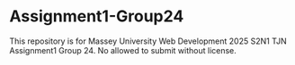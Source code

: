 # Assignment1-Group24
This repository is for Massey University Web Development 2025 S2N1 TJN Assignment1 Group 24.  No allowed to submit without license.

